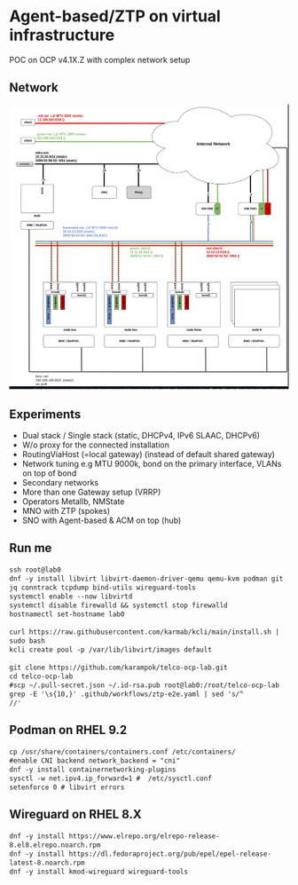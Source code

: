 # Agent-based/ZTP on virtual infrastructure

POC on OCP v4.1X.Z with complex network setup

## Network

![net-diagram](net-diagram.png)

## Experiments

- Dual stack / Single stack  (static, DHCPv4, IPv6 SLAAC, DHCPv6)
- W/o proxy for the connected installation
- RoutingViaHost (=local gateway) (instead of default shared gateway)
- Network tuning e.g MTU 9000k, bond on the primary interface, VLANs on top of bond
- Secondary networks
- More than one Gateway setup (VRRP)
- Operators Metallb, NMState
- MNO with ZTP (spokes)
- SNO with Agent-based & ACM on top (hub)

## Run me

```
ssh root@lab0
dnf -y install libvirt libvirt-daemon-driver-qemu qemu-kvm podman git jq conntrack tcpdump bind-utils wireguard-tools
systemctl enable --now libvirtd
systemctl disable firewalld && systemctl stop firewalld
hostnamectl set-hostname lab0

curl https://raw.githubusercontent.com/karmab/kcli/main/install.sh | sudo bash
kcli create pool -p /var/lib/libvirt/images default

git clone https://github.com/karampok/telco-ocp-lab.git
cd telco-ocp-lab
#scp ~/.pull-secret.json ~/.id-rsa.pub root@lab0:/root/telco-ocp-lab
grep -E '\s{10,}' .github/workflows/ztp-e2e.yaml | sed 's/^          //'
```

## Podman on RHEL 9.2

```
cp /usr/share/containers/containers.conf /etc/containers/
#enable CNI backend network_backend = "cni"
dnf -y install containernetworking-plugins
sysctl -w net.ipv4.ip_forward=1 #  /etc/sysctl.conf
setenforce 0 # libvirt errors

```
## Wireguard on RHEL 8.X

```
dnf -y install https://www.elrepo.org/elrepo-release-8.el8.elrepo.noarch.rpm
dnf -y install https://dl.fedoraproject.org/pub/epel/epel-release-latest-8.noarch.rpm
dnf -y install kmod-wireguard wireguard-tools

```
